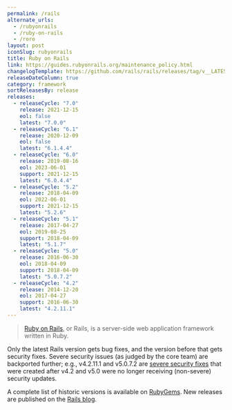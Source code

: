 ```yaml
---
permalink: /rails
alternate_urls:
  - /rubyonrails
  - /ruby-on-rails
  - /roro
layout: post
iconSlug: rubyonrails
title: Ruby on Rails
link: https://guides.rubyonrails.org/maintenance_policy.html
changelogTemplate: https://github.com/rails/rails/releases/tag/v__LATEST__
releaseDateColumn: true
category: framework
sortReleasesBy: release
releases:
  - releaseCycle: "7.0"
    release: 2021-12-15
    eol: false
    latest: "7.0.0"
  - releaseCycle: "6.1"
    release: 2020-12-09
    eol: false
    latest: "6.1.4.4"
  - releaseCycle: "6.0"
    release: 2019-08-16
    eol: 2023-06-01
    support: 2021-12-15
    latest: "6.0.4.4"
  - releaseCycle: "5.2"
    release: 2018-04-09
    eol: 2022-06-01
    support: 2021-12-15
    latest: "5.2.6"
  - releaseCycle: "5.1"
    release: 2017-04-27
    eol: 2019-08-25
    support: 2018-04-09
    latest: "5.1.7"
  - releaseCycle: "5.0"
    release: 2016-06-30
    eol: 2018-04-09
    support: 2018-04-09
    latest: "5.0.7.2"
  - releaseCycle: "4.2"
    release: 2014-12-20
    eol: 2017-04-27
    support: 2016-06-30
    latest: "4.2.11.1"
---
```


>[Ruby on Rails](https://rubyonrails.org/), or Rails, is a server-side web application framework written in Ruby.

Only the latest Rails version gets bug fixes, and the version before that gets security fixes. Severe security issues (as judged by the core team) are backported further; e.g., v4.2.11.1 and v5.0.7.2 are [severe security fixes](https://weblog.rubyonrails.org/2019/3/13/Rails-4-2-5-1-5-1-6-2-have-been-released/) that were created after v4.2 and v5.0 were no longer receiving (non-severe) security updates.

A complete list of historic versions is available on [RubyGems](https://rubygems.org/gems/rails/versions). New releases are published on the [Rails blog](https://weblog.rubyonrails.org/releases/).
